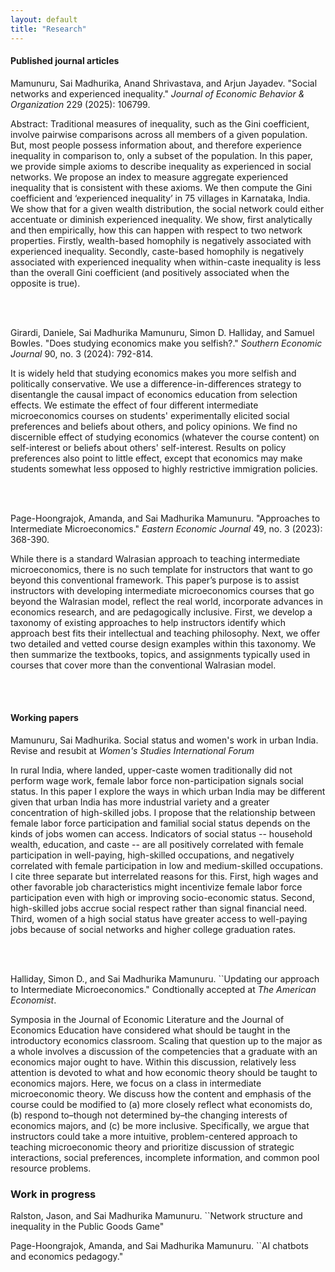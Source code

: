 ```yaml
---
layout: default
title: "Research"
---
```


#### Published journal articles 


Mamunuru, Sai Madhurika, Anand Shrivastava, and Arjun Jayadev. "Social networks and experienced inequality." *Journal of Economic Behavior & Organization* 229 (2025): 106799.

Abstract: Traditional measures of inequality, such as the Gini coefficient, involve pairwise comparisons across all members of a given population. But, most people possess information about, and therefore experience inequality in comparison to, only a subset of the population. In this paper, we provide simple axioms to describe inequality as experienced in social networks. We propose an index to measure aggregate experienced inequality that is consistent with these axioms. We then compute the Gini coefficient and ‘experienced inequality’ in 75 villages in Karnataka, India. We show that for a given wealth distribution, the social network could either accentuate or diminish experienced inequality. We show, first analytically and then empirically, how this can happen with respect to two network properties. Firstly, wealth-based homophily is negatively associated with experienced inequality. Secondly, caste-based homophily is negatively associated with experienced inequality when within-caste inequality is less than the overall Gini coefficient (and positively associated when the opposite is true).

<br/><br/>

Girardi, Daniele, Sai Madhurika Mamunuru, Simon D. Halliday, and Samuel Bowles. "Does studying economics make you selfish?." *Southern Economic Journal* 90, no. 3 (2024): 792-814.

It is widely held that studying economics makes you more selfish and politically conservative. We use a difference-in-differences strategy to disentangle the causal impact of economics education from selection effects. We estimate the effect of four different intermediate microeconomics courses on students' experimentally elicited social preferences and beliefs about others, and policy opinions. We find no discernible effect of studying economics (whatever the course content) on self-interest or beliefs about others' self-interest. Results on policy preferences also point to little effect, except that economics may make students somewhat less opposed to highly restrictive immigration policies.

<br/><br/>

Page-Hoongrajok, Amanda, and Sai Madhurika Mamunuru. "Approaches to Intermediate Microeconomics." *Eastern Economic Journal* 49, no. 3 (2023): 368-390.

While there is a standard Walrasian approach to teaching intermediate microeconomics, there is no such template for instructors that want to go beyond this conventional framework. This paper’s purpose is to assist instructors with developing intermediate microeconomics courses that go beyond the Walrasian model, reflect the real world, incorporate advances in economics research, and are pedagogically inclusive. First, we develop a taxonomy of existing approaches to help instructors identify which approach best fits their intellectual and teaching philosophy. Next, we offer two detailed and vetted course design examples within this taxonomy. We then summarize the textbooks, topics, and assignments typically used in courses that cover more than the conventional Walrasian model.

<br/><br/>

#### Working papers 

Mamunuru, Sai Madhurika. Social status and women's work in urban India. Revise and resubit at *Women's Studies International Forum* 

In rural India, where landed, upper-caste women traditionally did not perform wage work, female labor force non-participation signals social status. In this paper I explore the ways in which urban India may be different given that urban India has more industrial variety and a greater concentration of high-skilled jobs. I propose that the relationship between female labor force participation and familial social status depends on the kinds of jobs women can access. Indicators of social status -- household wealth, education, and caste -- are all positively correlated with female participation in well-paying, high-skilled occupations, and negatively correlated with female participation in low and medium-skilled occupations. I cite three separate but interrelated reasons for this. First, high wages and other favorable job characteristics might incentivize female labor force participation even with high or improving socio-economic status. Second, high-skilled jobs accrue social respect rather than signal financial need. Third, women of a high social status have greater access to well-paying jobs because of social networks and higher college graduation rates.

<br/><br/>

Halliday, Simon D., and Sai Madhurika Mamunuru. ``Updating our approach to Intermediate Microeconomics." Condtionally accepted at *The American Economist*.

Symposia in the Journal of Economic Literature and the Journal of Economics Education have considered what should be taught in the introductory economics classroom. Scaling that question up to the major as a whole involves a discussion of the competencies that a graduate with an economics major ought to have. Within this discussion, relatively less attention is devoted to what and how economic theory should be taught to economics majors. Here, we focus on a class in intermediate microeconomic theory. We discuss how the content and emphasis of the course could be modified to (a) more closely reflect what economists do, (b) respond to–though not determined by–the changing interests of economics majors, and (c) be more inclusive. Specifically, we argue that instructors could take a more intuitive, problem-centered approach to teaching microeconomic theory and prioritize discussion of strategic interactions, social preferences, incomplete information, and common pool resource problems.

### Work in progress 

Ralston, Jason, and Sai Madhurika Mamunuru. ``Network structure and inequality in the Public Goods Game"

Page-Hoongrajok, Amanda, and Sai Madhurika Mamunuru. ``AI chatbots and economics pedagogy."


